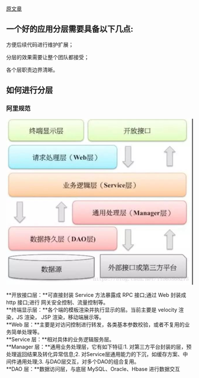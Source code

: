[原文章](https://mp.weixin.qq.com/s/_H3PeVQcFfQwmxLB-m6qkg)


## 一个好的应用分层需要具备以下几点: 

方便后续代码进行维护扩展；  

分层的效果需要让整个团队都接受；  

各个层职责边界清晰。  

## 如何进行分层
### 阿里规范

![](https://raw.githubusercontent.com/XuZhuohao/picture/master/Reader/standard/%E9%98%BF%E9%87%8C%E5%88%86%E5%B1%82.jpg)

**开放接口层：**可直接封装 Service 方法暴露成 RPC 接口;通过 Web 封装成 http 接口;进行 网关安全控制、流量控制等。  
**终端显示层：**各个端的模板渲染并执行显示的层。当前主要是 velocity 渲染，JS 渲染， JSP 渲染，移动端展示等。  
**Web 层：**主要是对访问控制进行转发，各类基本参数校验，或者不复用的业务简单处理等。  
**Service 层：**相对具体的业务逻辑服务层。  
**Manager 层：**通用业务处理层，它有如下特征:1. 对第三方平台封装的层，预处理返回结果及转化异常信息;2. 对Service层通用能力的下沉，如缓存方案、中间件通用处理;3. 与DAO层交互，对多个DAO的组合复用。  
**DAO 层：**数据访问层，与底层 MySQL、Oracle、Hbase 进行数据交互  


